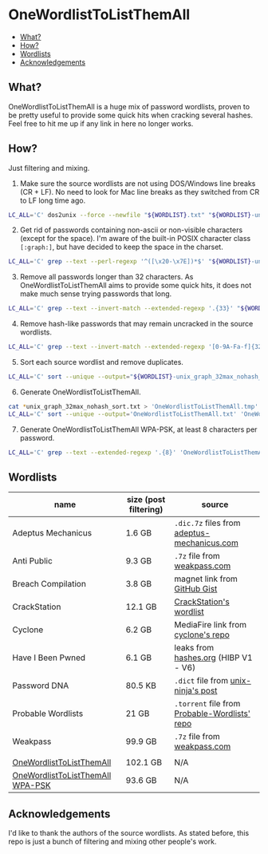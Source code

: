 # OneWordlistToListThemAll

* [What?](#what)
* [How?](#how)
* [Wordlists](#wordlists)
* [Acknowledgements](#acknowledgements)

## What? <a name="what" />

OneWordlistToListThemAll is a huge mix of password wordlists, proven to be pretty useful to provide some quick hits when cracking several hashes. Feel free to hit me up if any link in here no longer works.

## How? <a name="how" />

Just filtering and mixing.

1. Make sure the source wordlists are not using DOS/Windows line breaks (CR + LF). No need to look for Mac line breaks as they switched from CR to LF long time ago.
```bash
LC_ALL='C' dos2unix --force --newfile "${WORDLIST}.txt" "${WORDLIST}-unix.txt"
```
2. Get rid of passwords containing non-ascii or non-visible characters (except for the space). I'm aware of the built-in POSIX character class `[:graph:]`, but have decided to keep the space in the charset.
```bash
LC_ALL='C' grep --text --perl-regexp '^([\x20-\x7E])*$' "${WORDLIST}-unix.txt" > "${WORDLIST}-unix_graph.txt"
```
3. Remove all passwords longer than 32 characters. As OneWordlistToListThemAll aims to provide some quick hits, it does not make much sense trying passwords that long.
```bash
LC_ALL='C' grep --text --invert-match --extended-regexp '.{33}' "${WORDLIST}-unix_graph.txt" > "${WORDLIST}-unix_graph_32max.txt"
```
4. Remove hash-like passwords that may remain uncracked in the source wordlists.
```bash
LC_ALL='C' grep --text --invert-match --extended-regexp '[0-9A-Fa-f]{32}' "${WORDLIST}-unix_graph_32max.txt" > "${WORDLIST}-unix_graph_32max_nohash.txt"
```
5. Sort each source wordlist and remove duplicates.
```bash
LC_ALL='C' sort --unique --output="${WORDLIST}-unix_graph_32max_nohash_sort.txt" "${WORDLIST}-unix_graph_32max_nohash.txt"
```
6. Generate OneWordlistToListThemAll.
```bash
cat *unix_graph_32max_nohash_sort.txt > 'OneWordlistToListThemAll.tmp'
LC_ALL='C' sort --unique --output='OneWordlistToListThemAll.txt' 'OneWordlistToListThemAll.tmp'
```
7. Generate OneWordlistToListThemAll WPA-PSK, at least 8 characters per password.
```bash
LC_ALL='C' grep --text --extended-regexp '.{8}' 'OneWordlistToListThemAll.txt' > 'OneWordlistToListThemAll_WPA-PSK.txt'
```

## Wordlists <a name="wordlists" />

name | size (post filtering) | source
-- | -- | --
Adeptus Mechanicus | 1.6 GB | `.dic.7z` files from [adeptus-mechanicus.com](https://www.adeptus-mechanicus.com/codex/hashpass/)
Anti Public | 9.3 GB | `.7z` file from [weakpass.com](https://weakpass.com/wordlist/1945)
Breach Compilation | 3.8 GB | magnet link from [GitHub Gist](https://gist.github.com/scottlinux/9a3b11257ac575e4f71de811322ce6b3)
CrackStation | 12.1 GB | [CrackStation's wordlist](https://crackstation.net/files/crackstation.txt.gz)
Cyclone | 6.2 GB | MediaFire link from [cyclone's repo](https://github.com/cyclone-github/wordlist/tree/master/cyclone_hk_v2)
Have I Been Pwned | 6.1 GB | leaks from [hashes.org](https://temp.hashes.org/leaks.php) (HIBP V1 - V6)
Password DNA | 80.5 KB | `.dict` file from [unix-ninja's post](https://www.unix-ninja.com/p/Password_DNA)
Probable Wordlists | 21 GB | `.torrent` file from [Probable-Wordlists' repo](https://github.com/berzerk0/Probable-Wordlists/tree/master/Real-Passwords/Real-Password-Rev-2-Torrents)
Weakpass | 99.9 GB | `.7z` file from [weakpass.com](https://weakpass.com/wordlist/1948)
 | | 
[OneWordlistToListThemAll](https://drive.google.com/file/d/1DbFHQAiqVNYRH2tJqQ0-O2vswVk4U7yS) | 102.1 GB | N/A
[OneWordlistToListThemAll WPA-PSK](https://drive.google.com/file/d/1Cbll1Tz4nhOJfQt8s6nwXeOFHiphMtdu) | 93.6 GB | N/A

## Acknowledgements <a name="acknowledgements" />

I'd like to thank the authors of the source wordlists. As stated before, this repo is just a bunch of filtering and mixing other people's work.
